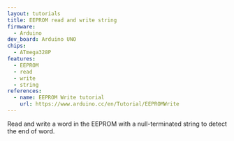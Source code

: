 ```yaml
---
layout: tutorials
title: EEPROM read and write string
firmware:
  - Arduino
dev_board: Arduino UNO
chips:
  - ATmega328P
features:
  - EEPROM
  - read
  - write
  - string
references:
  - name: EEPROM Write tutorial
    url: https://www.arduino.cc/en/Tutorial/EEPROMWrite
---
```


Read and write a word in the EEPROM with a null-terminated string to detect the end of word.
